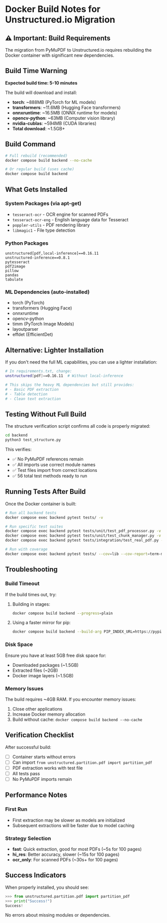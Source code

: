 # Docker Build Notes for Unstructured.io Migration

## ⚠️ Important: Build Requirements

The migration from PyMuPDF to Unstructured.io requires rebuilding the Docker container with significant new dependencies.

## Build Time Warning

**Expected build time: 5-10 minutes**

The build will download and install:

- **torch**: ~888MB (PyTorch for ML models)
- **transformers**: ~11.6MB (Hugging Face transformers)
- **onnxruntime**: ~16.5MB (ONNX runtime for models)
- **opencv-python**: ~63MB (Computer vision library)
- **nvidia-cublas**: ~594MB (CUDA libraries)
- **Total download**: ~1.5GB+

## Build Command

```bash
# Full rebuild (recommended)
docker compose build backend --no-cache

# Or regular build (uses cache)
docker compose build backend
```

## What Gets Installed

### System Packages (via apt-get)

- `tesseract-ocr` - OCR engine for scanned PDFs
- `tesseract-ocr-eng` - English language data for Tesseract
- `poppler-utils` - PDF rendering library
- `libmagic1` - File type detection

### Python Packages

```
unstructured[pdf,local-inference]==0.16.11
unstructured-inference==0.8.1
pytesseract
pdf2image
pillow
pandas
tabulate
```

### ML Dependencies (auto-installed)

- torch (PyTorch)
- transformers (Hugging Face)
- onnxruntime
- opencv-python
- timm (PyTorch Image Models)
- layoutparser
- effdet (EfficientDet)

## Alternative: Lighter Installation

If you don't need the full ML capabilities, you can use a lighter installation:

```bash
# In requirements.txt, change:
unstructured[pdf]==0.16.11  # Without local-inference

# This skips the heavy ML dependencies but still provides:
# - Basic PDF extraction
# - Table detection
# - Clean text extraction
```

## Testing Without Full Build

The structure verification script confirms all code is properly migrated:

```bash
cd backend
python3 test_structure.py
```

This verifies:

- ✅ No PyMuPDF references remain
- ✅ All imports use correct module names
- ✅ Test files import from correct locations
- ✅ 56 total test methods ready to run

## Running Tests After Build

Once the Docker container is built:

```bash
# Run all backend tests
docker compose exec backend pytest tests/ -v

# Run specific test suites
docker compose exec backend pytest tests/unit/test_pdf_processor.py -v
docker compose exec backend pytest tests/unit/test_chunk_manager.py -v
docker compose exec backend pytest tests/integration/test_real_pdf.py -v

# Run with coverage
docker compose exec backend pytest tests/ --cov=lib --cov-report=term-missing
```

## Troubleshooting

### Build Timeout

If the build times out, try:

1. Building in stages:
   ```bash
   docker compose build backend --progress=plain
   ```
2. Using a faster mirror for pip:
   ```bash
   docker compose build backend --build-arg PIP_INDEX_URL=https://pypi.org/simple
   ```

### Disk Space

Ensure you have at least 5GB free disk space for:

- Downloaded packages (~1.5GB)
- Extracted files (~2GB)
- Docker image layers (~1.5GB)

### Memory Issues

The build requires ~4GB RAM. If you encounter memory issues:

1. Close other applications
2. Increase Docker memory allocation
3. Build without cache: `docker compose build backend --no-cache`

## Verification Checklist

After successful build:

- [ ] Container starts without errors
- [ ] Can import `from unstructured.partition.pdf import partition_pdf`
- [ ] PDF extraction works with test file
- [ ] All tests pass
- [ ] No PyMuPDF imports remain

## Performance Notes

### First Run

- First extraction may be slower as models are initialized
- Subsequent extractions will be faster due to model caching

### Strategy Selection

- **fast**: Quick extraction, good for most PDFs (~5s for 100 pages)
- **hi_res**: Better accuracy, slower (~15s for 100 pages)
- **ocr_only**: For scanned PDFs (~30s+ for 100 pages)

## Success Indicators

When properly installed, you should see:

```python
>>> from unstructured.partition.pdf import partition_pdf
>>> print("Success!")
Success!
```

No errors about missing modules or dependencies.
